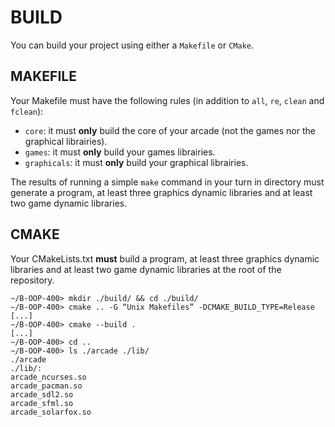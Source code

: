 # BUILD

You can build your project using either a `Makefile` or `CMake`.

## MAKEFILE

Your Makefile must have the following rules (in addition to `all`, `re`, `clean` and `fclean`):

- `core`: it must **only** build the core of your arcade (not the games nor the graphical librairies).
- `games`: it must **only** build your games librairies.
- `graphicals`: it must **only** build your graphical librairies.

The results of running a simple `make` command in your turn in directory must generate a program, at least three graphics dynamic libraries and at least two game dynamic libraries.

## CMAKE

Your CMakeLists.txt **must** build a program, at least three graphics dynamic libraries and at least two game dynamic libraries at the root of the repository.

```shell
∼/B-OOP-400> mkdir ./build/ && cd ./build/
∼/B-OOP-400> cmake .. -G “Unix Makefiles” -DCMAKE_BUILD_TYPE=Release
[...]
∼/B-OOP-400> cmake --build .
[...]
∼/B-OOP-400> cd ..
∼/B-OOP-400> ls ./arcade ./lib/
./arcade
./lib/:
arcade_ncurses.so
arcade_pacman.so
arcade_sdl2.so
arcade_sfml.so
arcade_solarfox.so
```
